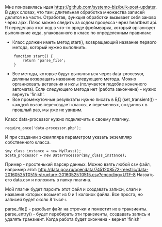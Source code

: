 Мне понравилась идея https://github.com/systemo-biz/bulk-post-updater. В двух словах, что там: длительная обработка множества записей делится на части. Отработав, функция обработки вызывает себя заново через ajax. Плюс можно следить за ходом процесса через heartbeat api. Я переделала этот код в что-то вроде фреймворка, который организует выполнение кода, упакованного в класс по определенным правилам:

- Класс должен иметь метод start(), возвращающий название первого метода, который нужно выполнить.
```
	function start() {
		return 'parse_file';
	}
 ```
 
- Все методы, которые будут выполняться через data-processor, должны возвращать название следующего метода. Можно организовать ветвления и иклы (получается подобие конечного автомата). Если следующего метода нет (работа закончена) - нужно вернуть 'finish'.
- Все промежуточные результаты нужно писать в БД (set_transient()) - каждый вызов пересоздает классы, и переменных, созданных в прошлый раз, мы уже не увидим.

Класс data-processor нужно подключить к своему плагину.
```
require_once('data-processor.php');
```
И при создании экземпляра параметром указать экземпляр собственного класса.
```
$my_class_instance = new MyClass();
$data_processor = new DataProcessor($my_class_instance);
```

Пример - простенький парсер данных. Можно взять любой csv файл, например этот: 
http://data.gov.ru/opendata/7451208572-reestlic/data-20160525T0515-structure-20160525T0515.csv?encoding=UTF-8
Назвать его data.csv и положить в папку плагина.

Мой плагин будет парсить этот файл и создавать записи, слаги и названия которых возьмет из 0 и 1 колонок файла. Все просто, но записей будет около 8 тысяч.

parse_file() - разобьет файл на строчки и поместит их в транзиенты.
parse_entry() - будет перебирать эти транзиенты, создавать запись и удалять транзиент. Когда работа будет окончена - вернет 'finish'
